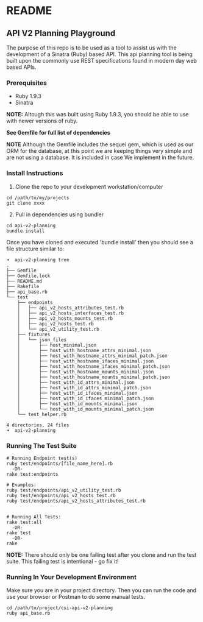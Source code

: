 # README

## API V2 Planning Playground

The purpose of this repo is to be used as a tool to assist us with the development
of a Sinatra (Ruby) based API.  This api planning tool is being built upon
the commonly use REST specifications found in modern day web based APIs.


### Prerequisites

-  Ruby 1.9.3
-  Sinatra

**NOTE:** Altough this was built using Ruby 1.9.3, you should be able to use with
newer versions of ruby.


**See Gemfile for full list of dependencies**


**NOTE** Although the Gemfile includes the sequel gem, which is used as our ORM
for the database, at this point we are keeping things very simple and are not 
using a database.  It is included in case We implement in the future.


### Install Instructions


1.  Clone the repo to your development workstation/computer

```
cd /path/to/my/projects
git clone xxxx
```


2.  Pull in dependencies using bundler

```
cd api-v2-planning
bundle install
```

Once you have cloned and executed 'bundle install' then you should see a file structure similar to:

```
➜  api-v2-planning tree
.
├── Gemfile
├── Gemfile.lock
├── README.md
├── Rakefile
├── api_base.rb
└── test
    ├── endpoints
    │   ├── api_v2_hosts_attributes_test.rb
    │   ├── api_v2_hosts_interfaces_test.rb
    │   ├── api_v2_hosts_mounts_test.rb
    │   ├── api_v2_hosts_test.rb
    │   └── api_v2_utility_test.rb
    ├── fixtures
    │   └── json_files
    │       ├── host_minimal.json
    │       ├── host_with_hostname_attrs_minimal.json
    │       ├── host_with_hostname_attrs_minimal_patch.json
    │       ├── host_with_hostname_ifaces_minimal.json
    │       ├── host_with_hostname_ifaces_minimal_patch.json
    │       ├── host_with_hostname_mounts_minimal.json
    │       ├── host_with_hostname_mounts_minimal_patch.json
    │       ├── host_with_id_attrs_minimal.json
    │       ├── host_with_id_attrs_minimal_patch.json
    │       ├── host_with_id_ifaces_minimal.json
    │       ├── host_with_id_ifaces_minimal_patch.json
    │       ├── host_with_id_mounts_minimal.json
    │       └── host_with_id_mounts_minimal_patch.json
    └── test_helper.rb

4 directories, 24 files
➜  api-v2-planning
```



### Running The Test Suite

```
# Running Endpoint test(s)
ruby test/endpoints/[file_name_here].rb
  -OR-
rake test:endpoints

# Examples:
ruby test/endpoints/api_v2_utility_test.rb
ruby test/endpoints/api_v2_hosts_test.rb
ruby test/endpoints/api_v2_hosts_attributes_test.rb


# Running All Tests:
rake test:all
  -OR-
rake test
  -OR-
rake
```

**NOTE:**  There should only be one failing test after you clone and run the 
test suite.  This failing test is intentional - go fix it!


### Running In Your Development Environment

Make sure you are in your project directory.  Then you can run the code and use your browser or Postman to do some manual tests.

```
cd /path/to/project/csi-api-v2-planning
ruby api_base.rb 
```


